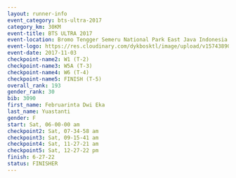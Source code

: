 ```yaml
---
layout: runner-info 
event_category: bts-ultra-2017 
category_km: 30KM 
event-title: BTS ULTRA 2017 
event-location: Bromo Tengger Semeru National Park East Java Indonesia 
event-logo: https://res.cloudinary.com/dykbosktl/image/upload/v1574389068/Logo/btsultra-profilpic_qfpjxb.png 
event-date: 2017-11-03 
checkpoint-name2: W1 (T-2) 
checkpoint-name3: W5A (T-3) 
checkpoint-name4: W6 (T-4) 
checkpoint-name5: FINISH (T-5) 
overall_rank: 193
gender_rank: 30
bib: 3090
first_name: Februarinta Dwi Eka
last_name: Yuastanti
gender: F
start: Sat, 06-00-00 am
checkpoint2: Sat, 07-34-58 am
checkpoint3: Sat, 09-15-41 am
checkpoint4: Sat, 11-27-21 am
checkpoint5: Sat, 12-27-22 pm
finish: 6-27-22
status: FINISHER
---
```

